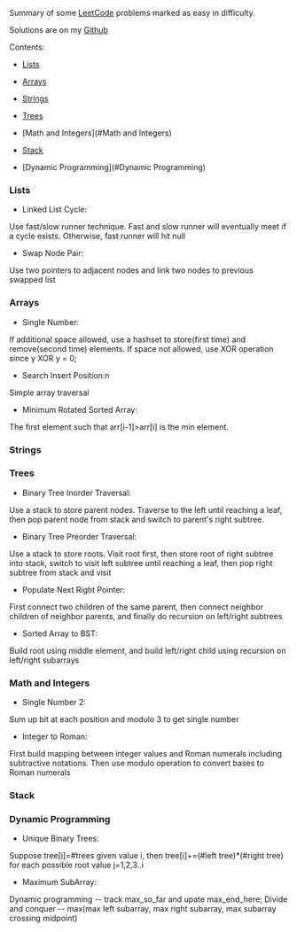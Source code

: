 

Summary of some [LeetCode](https://oj.leetcode.com/problems/) problems marked as easy in difficulty.

Solutions are on my [Github](https://github.com/startupjing/coding_problems)

<!-- more -->

Contents:

- [Lists](#Lists)

- [Arrays](#Arrays)

- [Strings](#Strings)

- [Trees](#Trees)

- [Math and Integers](#Math and Integers)

- [Stack](#Stack)

- [Dynamic Programming](#Dynamic Programming)

<a name="Lists"/>

### Lists

* Linked List Cycle:

Use fast/slow runner technique. Fast and slow runner will eventually meet if a cycle exists. Otherwise, fast runner will hit null

* Swap Node Pair:

Use two pointers to adjacent nodes and link two nodes to previous swapped list


<a name="Arrays"/>

### Arrays

* Single Number:

If additional space allowed, use a hashset to store(first time) and remove(second time) elements. If space not allowed, use XOR operation since y XOR y = 0;

* Search Insert Position:n

Simple array traversal

* Minimum Rotated Sorted Array:

The first element such that arr[i-1]>arr[i] is the min element.



<a name="Strings"/>

### Strings



<a name="Trees"/>

### Trees

* Binary Tree Inorder Traversal:

Use a stack to store parent nodes. Traverse to the left until reaching a leaf, then pop parent node from stack and switch to parent's right subtree.

* Binary Tree Preorder Traversal:

Use a stack to store roots. Visit root first, then store root of right subtree into stack, switch to visit left subtree until reaching a leaf, then pop right subtree from stack and visit

* Populate Next Right Pointer:

First connect two children of the same parent, then connect neighbor children of neighbor parents, and finally do recursion on left/right subtrees

* Sorted Array to BST:

Build root using middle element, and build left/right child using recursion on left/right subarrays

<a name="Math and Integers"/>

### Math and Integers

* Single Number 2:

Sum up bit at each position and modulo 3 to get single number

* Integer to Roman:

First build mapping between integer values and Roman numerals including subtractive notations. Then use modulo operation to convert bases to Roman numerals

<a name="Stack"/>

### Stack



<a name="Dynamic Programming"/>

### Dynamic Programming

* Unique Binary Trees:

Suppose tree[i]=#trees given value i, then tree[i]+=(#left tree)*(#right tree) for each possible root value j=1,2,3..i

* Maximum SubArray:

Dynamic programming -- track max_so_far and upate max_end_here; Divide and conquer -- max(max left subarray, max right subarray, max subarray crossing midpoint)



